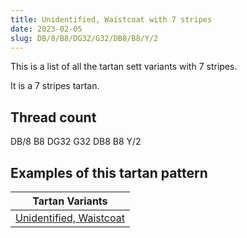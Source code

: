 ```yaml
---
title: Unidentified, Waistcoat with 7 stripes
date: 2023-02-05
slug: DB/8/B8/DG32/G32/DB8/B8/Y/2
---
```

This is a list of all the tartan sett variants with 7 stripes.

It is a 7 stripes tartan.


## Thread count
DB/8 B8 DG32 G32 DB8 B8 Y/2

## Examples of this tartan pattern

| Tartan Variants |
|---------------|
| [Unidentified, Waistcoat](/variants/db/8/b8/dg32/g32/db8/b8/y/2-b304080-db000050-dg003000-g008000-yf0c000)||
